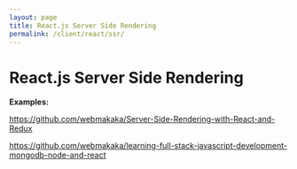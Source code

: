 ```yaml
---
layout: page
title: React.js Server Side Rendering
permalink: /client/react/ssr/
---
```


# React.js Server Side Rendering

**Examples:**

https://github.com/webmakaka/Server-Side-Rendering-with-React-and-Redux

https://github.com/webmakaka/learning-full-stack-javascript-development-mongodb-node-and-react

